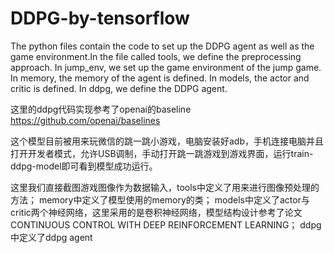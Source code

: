 # DDPG-by-tensorflow

The python files contain the code to set up the DDPG agent as well as the game environment.In the file called tools, we define the preprocessing approach. In jump_env, we set up the game environment of the jump game. In memory, the memory of the agent is defined. In models, the actor and critic is defined. In ddpg, we define the DDPG agent.





这里的ddpg代码实现参考了openai的baseline https://github.com/openai/baselines

这个模型目前被用来玩微信的跳一跳小游戏，电脑安装好adb，手机连接电脑并且打开开发者模式，允许USB调制，手动打开跳一跳游戏到游戏界面，运行train-ddpg-model即可看到模型成功运行。



这里我们直接截图游戏图像作为数据输入，tools中定义了用来进行图像预处理的方法；
memory中定义了模型使用的memory的类；
models中定义了actor与critic两个神经网络，这里采用的是卷积神经网络，模型结构设计参考了论文 CONTINUOUS CONTROL WITH DEEP REINFORCEMENT LEARNING；
ddpg中定义了ddpg agent


